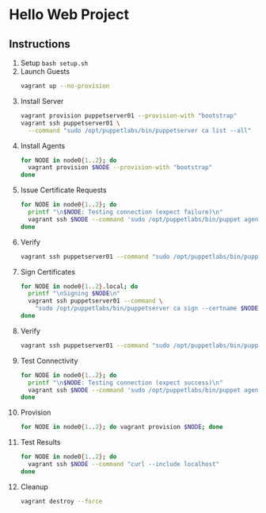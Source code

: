 # Hello Web Project

## Instructions

1. Setup `bash setup.sh`
2. Launch Guests
   ```bash
   vagrant up --no-provision
   ```
3. Install Server
   ```bash
   vagrant provision puppetserver01 --provision-with "bootstrap"
   vagrant ssh puppetserver01 \
     --command "sudo /opt/puppetlabs/bin/puppetserver ca list --all"
   ```
4. Install Agents
   ```bash
   for NODE in node0{1..2}; do
     vagrant provision $NODE --provision-with "bootstrap"
   done
   ```
5. Issue Certificate Requests
   ```bash
   for NODE in node0{1..2}; do
     printf "\n$NODE: Testing connection (expect failure)\n"
     vagrant ssh $NODE --command 'sudo /opt/puppetlabs/bin/puppet agent --test'
   done
   ```
6. Verify
   ```bash
   vagrant ssh puppetserver01 --command "sudo /opt/puppetlabs/bin/puppetserver ca list"
   ```
7. Sign Certificates
   ```bash
   for NODE in node0{1..2}.local; do
     printf "\nSigning $NODE\n"
     vagrant ssh puppetserver01 --command \
       "sudo /opt/puppetlabs/bin/puppetserver ca sign --certname $NODE"
   done
   ```
8. Verify
   ```bash
   vagrant ssh puppetserver01 --command "sudo /opt/puppetlabs/bin/puppetserver ca list --all"
   ```
9. Test Connectivity
   ```bash
   for NODE in node0{1..2}; do
     printf "\n$NODE: Testing connection (expect success)\n"
     vagrant ssh $NODE --command 'sudo /opt/puppetlabs/bin/puppet agent --test'
   done
   ```
10. Provision
    ```bash
    for NODE in node0{1..2}; do vagrant provision $NODE; done
    ```
11. Test Results
    ```bash
    for NODE in node0{1..2}; do
      vagrant ssh $NODE --command "curl --include localhost"
    done
    ```
12. Cleanup
    ```bash
    vagrant destroy --force
    ```
